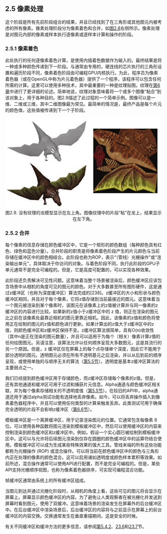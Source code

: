 ## 2.5 像素处理

这个阶段是所有先前阶段组合的结果，并且已经找到了在三角形或其他图元内被考虑的所有像素。像素处理阶段分为像素着色和合并，如[图2.8][netlink2.4]右侧所示。像素处理是对图元内部的像素或样本执行逐像素或逐样本计算和操作的阶段。

### 2.5.1 像素着色

此处执行的任何逐像素着色计算，是使用内插着色数据作为输入的。最终结果是将一种或多种颜色传递到下一阶段。与通常由专用的，硬连线的芯片执行的三角形设置和遍历阶段不同，像素着色阶段由可编程GPU内核执行。为此，程序员为像素着色器（或在OpenGL中称为片元着色器）提供了一个程序，该程序可以包含任何所需的计算。这里可以使用多种技术，其中最重要的一种是纹理贴图。纹理在[第6章][netlink6.0]中进行了更详细的论述。简单地说，纹理对象意味着将一个或多个图像“粘合”到该对象上，用于各种目的。图2.9描述了此过程的一个简单示例。图像可以是一维、二维或三维，其中二维图像最为常见。最简单的情况是，最终产品是每个片元的颜色值，这些值被传递到下一个子阶段。<div align = "center">![Figure2.9]图2.9. 没有纹理的龙模型显示在左上角。图像纹理中的片段“粘”在龙上，结果显示在左下角。</div>

### 2.5.2 合并

每个像素的信息存储在颜色缓冲区中，它是一个矩形的颜色数组（每种颜色具有红色、绿色和蓝色分量）。合并阶段的职责是将像素着色阶段产生的片元颜色与当前存储在缓冲区中的颜色相结合。此阶段也称为ROP，表示“（管线）光栅操作”或“渲染输出单元”，具体取决于你访问的对象。与着色阶段不同，执行此阶段的GPU子单元通常不是完全可编程的。但是，它是高度可配置的，可以实现各种效果。

此阶段还负责解决可见性问题。这意味着当整个场景被渲染后，颜色缓冲区应该包含场景中从相机的角度可见的图元的颜色。对于大多数甚至所有图形硬件，这是通过z缓冲区（也称为深度缓冲区）算法完成的[238]。z缓冲区的大小和形状与颜色缓冲区相同，并且对于每个像素，它将z值存储到当前最接近的图元。这意味着当一个图元被渲染到某个像素时，该图元在该像素上的z值被计算并与同一像素的z缓冲区的内容进行比较。如果新的z值小于z缓冲区中的 z 值，则正在渲染的图元比之前在该像素处最靠近相机的图元更靠近相机。因此，该像素的z值和颜色将使用正在绘制的图元的z值和颜色进行更新。如果计算出的z值大于z缓冲区中的z值，则颜色缓冲区和z缓冲区保持不变。z缓冲区算法很简单，具有O(n)收敛性（其中n是正在渲染的图元数量），并且可以适用于为每个（相关）像素计算z值的任何绘图图元。另请注意，该算法允许以任何顺序呈现大多数图元，这是其流行的另一个原因。但是，z 缓冲区仅在屏幕上的每个点存储单个深度，因此它不能用于部分透明的图元。透明图元必须在所有不透明基元之后渲染，并以从后到前的顺序呈现，或使用单独的与顺序无关的算法（[第5.5节][netlink5.5]）。透明度是基本z缓冲区算法的主要弱点之一。

我们已经提到颜色缓冲区用于存储颜色，而z缓冲区存储每个像素的z值。但是，还有其他通道和缓冲区可用于过滤和捕获片元信息。Alpha通道与颜色缓冲区相关联，并为每个像素存储相关的不透明度值（[第5.5节][netlink5.5]）。在较旧的API中，alpha通道还用于通过alpha测试功能有选择地丢弃像素。如今，可以将丢弃操作插入到像素着色器程序中，并且可以使用任何类型的计算来触发丢弃。此类测试可用于确保完全透明的片段不会影响z缓冲区（[第6.6节][netlink6.6]）。

模板缓冲区是一个离屏缓冲区，用于记录渲染图元的位置。它通常包含每像素 8 位。可以使用各种函数将图元渲染到模板缓冲区中，然后可以使用缓冲区的内容来控制渲染到颜色缓冲区和z缓冲区中。例如，假设一个实心圆已被绘制到模板缓冲区中。这可以与允许将后续图元渲染到仅存在圆圈的颜色缓冲区中的运算符结合使用。模板缓冲区可以成为生成某些特殊效果的强大工具。管线末端的所有这些功能都称为光栅操作 (ROP) 或混合操作。可以将当前在颜色缓冲区中的颜色与三角形内正在处理的像素的颜色混合。这可以启用诸如透明度或颜色样本累积等效果。如前所述，混合操作通常可以使用API进行配置，而不是完全可编程的。但是，某些API支持光栅顺序视图，也称为像素着色器排序，可实现可编程混合功能。

帧缓冲区通常由系统上的所有缓冲区组成。

当图元到达并通过光栅化阶段时，从相机的角度上看，这些可见的图元将会显示在屏幕上。屏幕显示颜色缓冲区的内容。为了避免让人类观察者在被光栅化并发送到屏幕时看到图元，使用了双缓冲。这意味着场景的渲染发生在屏幕外的后台缓冲区中。在后台缓冲区中渲染场景后，后台缓冲区的内容将与之前显示在屏幕上的前台缓冲区的内容交换。交换通常发生在垂直重描期间，这是安全的时候。

有关不同缓冲区和缓冲方法的更多信息，请参阅[第5.4.2][netlink5.4]、[23.6][netlink23.6]和[23.7][netlink23.7]节。


[Figure2.9]:Figure/Figure2.9.JPG

[netlink2.4]:https://github.com/fafa1899/RTR-4-CN/blob/main/Pdf/第2章-图形渲染管线-2.4-光栅化.pdf
[netlink5.4]:https://github.com/fafa1899/RTR-4-CN/blob/main/Pdf/第5章-着色基础-5.4-锯齿和抗锯齿.pdf
[netlink5.5]:https://github.com/fafa1899/RTR-4-CN/blob/main/Pdf/第5章-着色基础-5.5-透明度、Alpha和合成.pdf
[netlink6.0]:netlink6.0
[netlink6.6]:netlink6.6
[netlink23.6]:netlink23.6
[netlink23.7]:netlink23.7